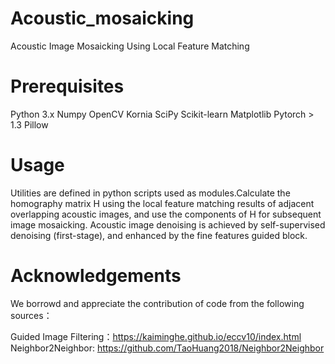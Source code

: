 # Acoustic_mosaicking
Acoustic Image Mosaicking Using Local Feature Matching

# Prerequisites
  Python 3.x
  Numpy
  OpenCV
  Kornia
  SciPy
  Scikit-learn 
  Matplotlib
  Pytorch > 1.3
  Pillow
  
# Usage
Utilities are defined in python scripts used as modules.Calculate the homography matrix H using the local feature matching results of adjacent overlapping acoustic images, and use the components of H for subsequent image mosaicking.
Acoustic image denoising is achieved by self-supervised denoising (first-stage), and enhanced by the fine features guided block.

# Acknowledgements
We borrowd and appreciate the contribution of code from the following sources：

Guided Image Filtering：https://kaiminghe.github.io/eccv10/index.html
Neighbor2Neighbor: https://github.com/TaoHuang2018/Neighbor2Neighbor
